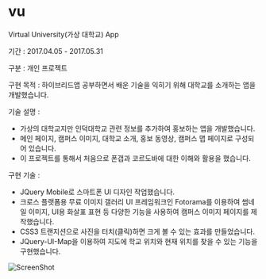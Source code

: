 # vu
Virtual University(가상 대학교) App

기간 : 2017.04.05 - 2017.05.31

구분 : 개인 프로젝트

구현 목적 : 하이브리드앱 공부하면서 배운 기술을 익히기 위해 대학교를 소개하는 앱을 개발했습니다.

기술 설명 :
- 가상의 대학교지만 인덕대학교 관련 정보를 추가하여 홍보하는 앱을 개발했습니다.
- 메인 페이지, 캠퍼스 이미지, 대학교 소개, 홍보 동영상, 캠퍼스 맵 페이지로 구성되어 있습니다.
- 이 프로젝트를 통해서 처음으로 폰갭과 코르도바에 대한 이해와 활용을 했습니다.

구현 기술 :
- JQuery Mobile로 스마트폰 UI 디자인 작업했습니다.
- 크로스 플랫폼용 무료 이미지 갤러리 UI 프레임워크인 Fotorama를 이용하여 썸네일 이미지, UI용 화살표 표현 등
  다양한 기능을 사용하여 캠퍼스 이미지 페이지를 제작했습니다.
- CSS3 트랜지션으로 사진을 터치(클릭)하면 크게 볼 수 있는 효과를 만들었습니다.
- JQuery-UI-Map을 이용하여 지도에 학교 위치와 현재 위치를 찾을 수 있는 기능을 구현했습니다.

![ScreenShot](https://user-images.githubusercontent.com/28954046/32414058-110ffab8-c262-11e7-883e-62013f833259.png)
